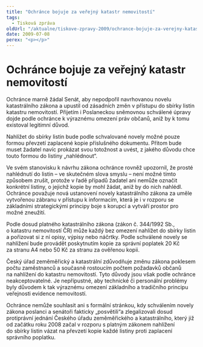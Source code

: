 ```yaml
---
title: "Ochránce bojuje za veřejný katastr nemovitostí"
tags:
  - Tisková zpráva
oldUrl: "/aktualne/tiskove-zpravy-2009/ochrance-bojuje-za-verejny-katastr-nemovitosti"
date: 2009-07-08
perex: "<p></p>"
---
```


<!-- imported from the old website -->

<h1 style="TEXT-DECORATION: none" class="Nadpis1">Ochránce bojuje za veřejný katastr nemovitostí</h1><p class="Normln-web perex" style="TEXT-DECORATION: none">Ochránce marně žádal Senát, aby nepodpořil navrhovanou novelu katastrálního zákona a upustil od zásadních změn v přístupu do sbírky listin katastru nemovitostí. Přijetím i Poslaneckou sněmovnou schválené úpravy dojde podle ochránce k výraznému omezení práv občanů, aniž by k tomu existoval legitimní důvod. </p><p class="Normln-web" style="TEXT-DECORATION: none">Nahlížet do sbírky listin bude podle schvalované novely možné pouze formou převzetí zaplacené kopie příslušného dokumentu. Přitom bude muset žadatel navíc prokázat svou totožnost a uvést, z jakého důvodu chce touto formou do listiny „nahlédnout“.</p><p class="Normln-web" style="TEXT-DECORATION: none">Ve svém stanovisku k návrhu zákona ochránce rovněž upozornil, že prosté nahlédnutí do listin – ve skutečném slova smyslu – není možné tímto způsobem zrušit, protože v řadě případů žadatel ani nemůže označit konkrétní listiny, o jejichž kopie by mohl žádat, aniž by do nich nahlédl. Ochránce považuje nová ustanovení novely katastrálního zákona za uměle vytvořenou zábranu v přístupu k informacím, která je i v rozporu se základními strategickými principy boje s korupcí a vytváří prostor pro možné zneužití.</p><p class="Normln-web" style="TEXT-DECORATION: none">Podle dosud platného katastrálního zákona (zákon č. 344/1992 Sb., o katastru nemovitostí ČR) může každý bez omezení nahlížet do sbírky listin a pořizovat si z ní opisy, výpisy nebo náčrtky. Podle schválené novely se nahlížení bude provádět poskytnutím kopie za správní poplatek 20 Kč za stranu A4 nebo 50 Kč za stranu za ověřenou kopii.</p><p class="Normln-web" style="TEXT-DECORATION: none">Český úřad zeměměřický a katastrální zdůvodňuje změnu zákona poklesem počtu zaměstnanců a současně rostoucím počtem požadavků občanů na nahlížení do katastru nemovitostí. Tyto důvody jsou však podle ochránce neakceptovatelné. Je nepřípustné, aby technické či personální problémy byly důvodem k tak výraznému omezení základního a tradičního principu veřejnosti evidence nemovitostí.</p><p class="Normln-web" style="TEXT-DECORATION: none">Ochránce nemůže souhlasit ani s formální stránkou, kdy schválením novely zákona poslanci a senátoři fakticky „posvětili“a zlegalizovali dosud protiprávní jednání Českého úřadu zeměměřického a katastrálního, který již od začátku roku 2008 začal v rozporu s platným zákonem nahlížení do sbírky listin vázat na převzetí kopie každé listiny proti zaplacení správního poplatku.</p>
